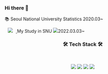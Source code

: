 ### Hi there 👋

:books: Seoul National University Statistics 2020.03~

<a href="https://www.instagram.com/chamchigod/">
    <img 
        src="http://img.shields.io/badge/-Instagram-222222?style=flat-square&logo=Instagram&link=https://www.instagram.com/chamchigod/"
        style="height : auto; margin-left : 10px; margin-right : 10px;"/>
</a> My Study in SNU
<img 
     src="https://img.shields.io/badge/Github-181717?style=flat-square&logo=github&logoColor=white">2022.03.03~

<h3 align="center"><b>🛠 Tech Stack 🛠</b></h3>
</br>
<p align="center">
<img src="https://img.shields.io/badge/R-276DC3?style=flat-square&logo=R&logoColor=white"/></a>
<img src="https://img.shields.io/badge/Python-3766AB?style=flat-square&logo=Python&logoColor=white"/></a>
<img src="https://img.shields.io/badge/c++-00599C?style=flat-square&logo=c%2B%2B&logoColor=white"/></a>
<img src="https://img.shields.io/badge/JAVA-007396?style=flat-square&logo=java&logoColor=white"></a> 


